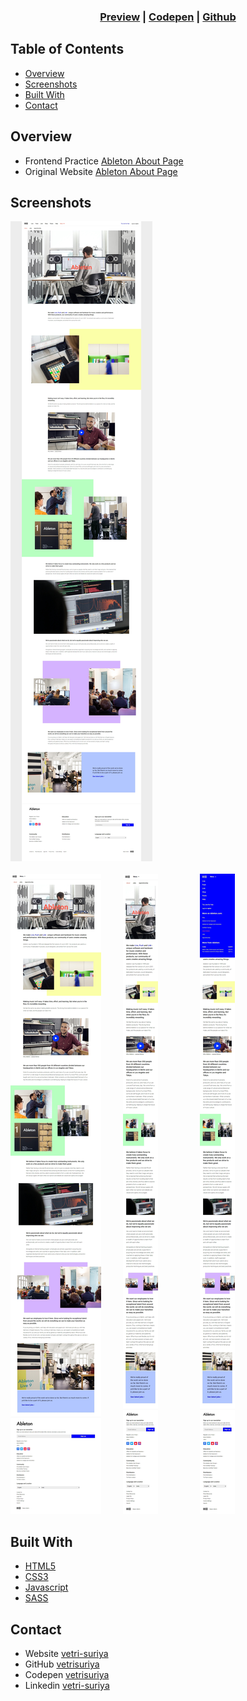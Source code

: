 <div align="center">
  <h3>
    <a href="https://vetri-suriya.web.app/clone-projects/ableton/">Preview</a> |
    <a href="https://codepen.io/vetrisuriya/pen/oNGoQzP">Codepen</a> |
    <a href="https://github.com/vetrisuriya/ableton-clone">Github</a>
  </h3>
</div>

<!-- TABLE OF CONTENTS -->

## Table of Contents

- [Overview](#overview)
- [Screenshots](#screenshots)
- [Built With](#built-with)
- [Contact](#contact)


## Overview

- Frontend Practice [Ableton About Page](https://www.frontendpractice.com/project/ableton)
- Original Website [Ableton About Page](https://www.ableton.com/en/about/)


## Screenshots

![screenshot](desktop.jpeg)
<br><br>
![screenshot](tab.jpeg) &nbsp;&nbsp;&nbsp;&nbsp;&nbsp;&nbsp;&nbsp; ![screenshot](mobile__1.jpeg) &nbsp;&nbsp;&nbsp;&nbsp;&nbsp;&nbsp;&nbsp;&nbsp;&nbsp;&nbsp;&nbsp;&nbsp;&nbsp;&nbsp;&nbsp; ![screenshot](mobile__2.jpeg)


## Built With

- [HTML5](#!)
- [CSS3](#!)
- [Javascript](#!)
- [SASS](#!)


## Contact

- Website [vetri-suriya](https://vetri-suriya.web.app/)
- GitHub [vetrisuriya](https://github.com/vetrisuriya)
- Codepen [vetrisuriya](https://codepen.io/vetrisuriya)
- Linkedin [vetri-suriya](https://www.linkedin.com/in/vetri-suriya/)